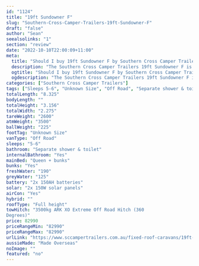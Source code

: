 ```yaml
---
id: "1124"
title: "19ft Sundowner F"
slug: "Southern-Cross-Camper-Trailers-19ft-Sundowner-F"
draft: "false"
author: "Sean"
seealsolinks: "1"
section: "review"
date: "2022-10-10T22:00:09+11:00"
meta:
  title: "Should I buy 19ft Sundowner F by Southern Cross Camper Trailers?"
  description: "The Southern Cross Camper Trailers 19ft Sundowner F is classed as Off Road, and sleeps 5-6 people. It is Made Overseas and comes in at Unknown Size. It generally has Separate shower & toilet."
  ogtitle: "Should I buy 19ft Sundowner F by Southern Cross Camper Trailers?"
  ogdescription: "The Southern Cross Camper Trailers 19ft Sundowner F is classed as Off Road, and sleeps 5-6 people. It is Made Overseas and comes in at Unknown Size. It generally has Separate shower & toilet."
categories: ["Southern Cross Camper Trailers"]
tags: ["Sleeps 5-6", "Unknown Size", "Off Road", "Separate shower & toilet", "Full height", "80 - 100k", "Made Overseas"]
totalLength: "8.325"
bodyLength: ""
totalHeight: "3.156"
totalWidth: "2.275"
tareWeight: "2600"
atmWeight: "3500"
ballWeight: "225"
footTag: "Unknown Size"
vanType: "Off Road"
sleeps: "5-6"
bathroom: "Separate shower & toilet"
internalBathroom: "Yes"
mainBed: "Queen + bunks"
bunks: "Yes"
freshWater: "190"
greyWater: "125"
battery: "2x 150AH batteries"
solar: "2x 150W solar panels"
airCon: "Yes"
hybrid: ""
roofType: "Full height"
towHitch: "3500kg ARK XO Extreme Off Road Hitch (360
Degrees)"
price: 82990
priceRangeMin: "82990"
priceRangeMax: "82990"
urlLink: "https://www.sccampertrailers.com.au/fixed-roof-caravans/19ft-sundowner-fixed-roof-dual-axle-off-road-plan-f"
aussieMade: "Made Overseas"
noImage: ""
featured: "no"
---
```

